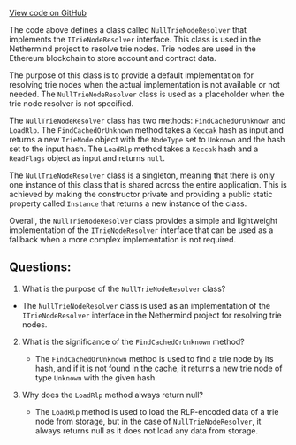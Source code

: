 [View code on GitHub](https://github.com/NethermindEth/nethermind/src/Nethermind/Nethermind.Trie/Pruning/NullTrieNodeResolver.cs)

The code above defines a class called `NullTrieNodeResolver` that implements the `ITrieNodeResolver` interface. This class is used in the Nethermind project to resolve trie nodes. Trie nodes are used in the Ethereum blockchain to store account and contract data. 

The purpose of this class is to provide a default implementation for resolving trie nodes when the actual implementation is not available or not needed. The `NullTrieNodeResolver` class is used as a placeholder when the trie node resolver is not specified. 

The `NullTrieNodeResolver` class has two methods: `FindCachedOrUnknown` and `LoadRlp`. The `FindCachedOrUnknown` method takes a `Keccak` hash as input and returns a new `TrieNode` object with the `NodeType` set to `Unknown` and the hash set to the input hash. The `LoadRlp` method takes a `Keccak` hash and a `ReadFlags` object as input and returns `null`. 

The `NullTrieNodeResolver` class is a singleton, meaning that there is only one instance of this class that is shared across the entire application. This is achieved by making the constructor private and providing a public static property called `Instance` that returns a new instance of the class. 

Overall, the `NullTrieNodeResolver` class provides a simple and lightweight implementation of the `ITrieNodeResolver` interface that can be used as a fallback when a more complex implementation is not required.
## Questions: 
 1. What is the purpose of the `NullTrieNodeResolver` class?
   - The `NullTrieNodeResolver` class is used as an implementation of the `ITrieNodeResolver` interface in the Nethermind project for resolving trie nodes.

2. What is the significance of the `FindCachedOrUnknown` method?
   - The `FindCachedOrUnknown` method is used to find a trie node by its hash, and if it is not found in the cache, it returns a new trie node of type `Unknown` with the given hash.

3. Why does the `LoadRlp` method always return null?
   - The `LoadRlp` method is used to load the RLP-encoded data of a trie node from storage, but in the case of `NullTrieNodeResolver`, it always returns null as it does not load any data from storage.
